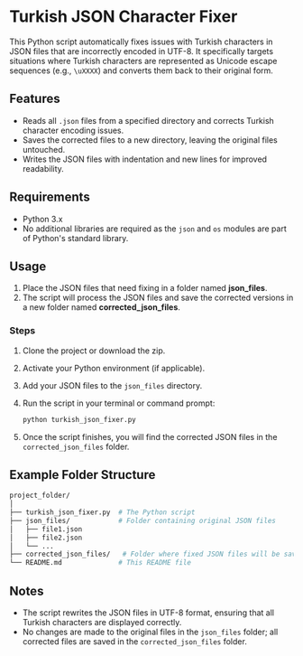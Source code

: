 # Turkish JSON Character Fixer

This Python script automatically fixes issues with Turkish characters in JSON files that are incorrectly encoded in UTF-8. It specifically targets situations where Turkish characters are represented as Unicode escape sequences (e.g., `\uXXXX`) and converts them back to their original form.

## Features

- Reads all `.json` files from a specified directory and corrects Turkish character encoding issues.
- Saves the corrected files to a new directory, leaving the original files untouched.
- Writes the JSON files with indentation and new lines for improved readability.

## Requirements

- Python 3.x
- No additional libraries are required as the `json` and `os` modules are part of Python's standard library.

## Usage

1. Place the JSON files that need fixing in a folder named **json_files**.
2. The script will process the JSON files and save the corrected versions in a new folder named **corrected_json_files**.

### Steps

1. Clone the project or download the zip.
2. Activate your Python environment (if applicable).
3. Add your JSON files to the `json_files` directory.
4. Run the script in your terminal or command prompt:

   ```bash
   python turkish_json_fixer.py
   ```

5. Once the script finishes, you will find the corrected JSON files in the `corrected_json_files` folder.

## Example Folder Structure

```bash
project_folder/
│
├── turkish_json_fixer.py  # The Python script
├── json_files/            # Folder containing original JSON files
│   ├── file1.json
│   ├── file2.json
│   └── ...
├── corrected_json_files/   # Folder where fixed JSON files will be saved (created automatically)
└── README.md              # This README file
```

## Notes

- The script rewrites the JSON files in UTF-8 format, ensuring that all Turkish characters are displayed correctly.
- No changes are made to the original files in the `json_files` folder; all corrected files are saved in the `corrected_json_files` folder.
